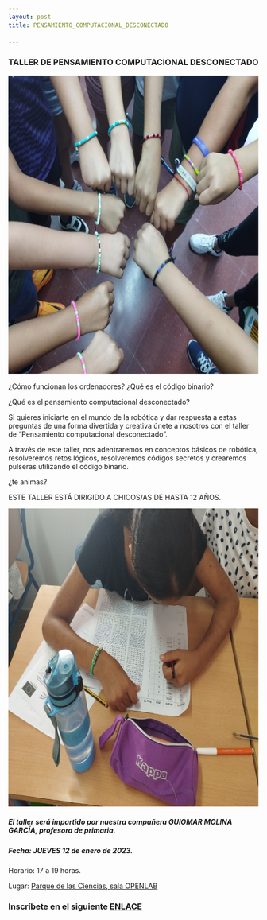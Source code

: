 ```yaml
---
layout: post
title: PENSAMIENTO_COMPUTACIONAL_DESCONECTADO

---
```

### TALLER DE PENSAMIENTO COMPUTACIONAL DESCONECTADO
<p align="center" >
<img src="/images/comp2.png" width="600" height="600"/>

</p>
¿Cómo funcionan los ordenadores? ¿Qué es el código binario?

¿Qué es el pensamiento computacional desconectado?

Si quieres iniciarte en el mundo de la robótica y dar respuesta a estas preguntas de una forma divertida y creativa únete a nosotros con el taller de “Pensamiento computacional desconectado”.


A través de este taller, nos adentraremos en conceptos básicos de robótica, resolveremos retos lógicos, resolveremos códigos secretos y crearemos pulseras utilizando el código binario.

¿te animas?

ESTE TALLER ESTÁ DIRIGIDO A CHICOS/AS DE HASTA 12 AÑOS.




<p align="center" >
<img src="/images/comp1.png" width="600" height="600"/>
</p>







##### El taller será impartido por nuestra compañera GUIOMAR MOLINA GARCÍA, profesora de primaria.

##### Fecha: JUEVES 12 de enero de 2023.


Horario: 17 a 19 horas.



Lugar: [Parque de las Ciencias, sala OPENLAB](https://goo.gl/maps/aQC1afhE8HR9uaVx8)



### Inscríbete en el siguiente [ENLACE](https://forms.gle/vqz5gWwcLygG7mkF9)
